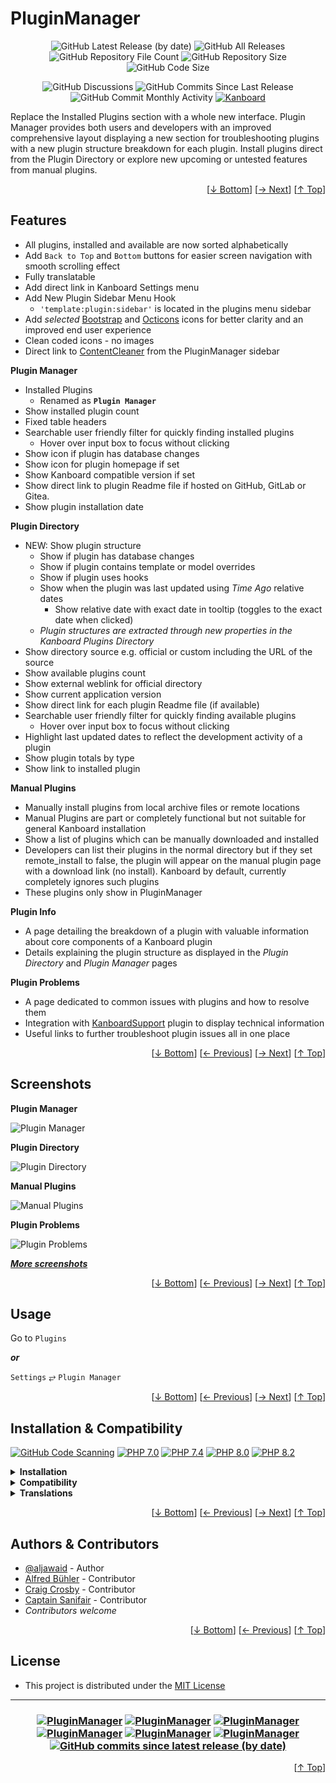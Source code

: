 <h1 name="readme-top">PluginManager</h1>
<p align="center">
    <img src="https://img.shields.io/github/v/release/aljawaid/PluginManager?style=for-the-badge&color=brightgreen" alt="GitHub Latest Release (by date)" title="GitHub Latest Release (by date)">
    <img src="https://img.shields.io/github/downloads/aljawaid/PluginManager/total?style=for-the-badge&color=orange" alt="GitHub All Releases" title="GitHub All Downloads">
    <img src="https://img.shields.io/github/directory-file-count/aljawaid/PluginManager?style=for-the-badge&color=orange" alt="GitHub Repository File Count" title="GitHub Repository File Count">
    <img src="https://img.shields.io/github/repo-size/aljawaid/PluginManager?style=for-the-badge&color=orange" alt="GitHub Repository Size" title="GitHub Repository Size">
    <img src="https://img.shields.io/github/languages/code-size/aljawaid/PluginManager?style=for-the-badge&color=orange" alt="GitHub Code Size" title="GitHub Code Size">
</p>
<p align="center">
    <img src="https://img.shields.io/github/discussions/aljawaid/PluginManager?style=for-the-badge&color=blue" alt="GitHub Discussions" title="GitHub Discussions">
    <img src="https://img.shields.io/github/commits-since/aljawaid/PluginManager/latest?include_prereleases&style=for-the-badge&color=blue" alt="GitHub Commits Since Last Release" title="GitHub Commits Since Last Release">
    <img src="https://img.shields.io/github/commit-activity/m/aljawaid/PluginManager?style=for-the-badge&color=blue" alt="GitHub Commit Monthly Activity" title="GitHub Commit Monthly Activity">
    <a href="https://github.com/kanboard/kanboard" title="Kanboard - Kanban Project Management Software"><img src="https://img.shields.io/badge/Plugin%20for-kanboard-D40000?style=for-the-badge" alt="Kanboard"></a>
</p>

Replace the Installed Plugins section with a whole new interface. Plugin Manager provides both users and developers with an improved comprehensive layout displaying a new section for troubleshooting plugins with a new plugin structure breakdown for each plugin. Install plugins direct from the Plugin Directory or explore new upcoming or untested features from manual plugins.

<p align="right">[<a href="#readme-bottom">&#8595; Bottom</a>] [<a href="#screenshots">&#8594; Next</a>] [<a href="#readme-top">&#8593; Top</a>]</p>

## Features

- All plugins, installed and available are now sorted alphabetically
- Add `Back to Top` and `Bottom` buttons for easier screen navigation with smooth scrolling effect
- Fully translatable
- Add direct link in Kanboard Settings menu
- Add New Plugin Sidebar Menu Hook
  - `'template:plugin:sidebar'` is located in the plugins menu sidebar
- Add _selected_ [Bootstrap](https://icons.getbootstrap.com) and [Octicons](https://primer.style/octicons/) icons for better clarity and an improved end user experience
- Clean coded icons - no images
- Direct link to [ContentCleaner](https://github.com/aljawaid/ContentCleaner) from the PluginManager sidebar


**Plugin Manager**
- Installed Plugins
  - Renamed as **`Plugin Manager`**
- Show installed plugin count
- Fixed table headers
- Searchable user friendly filter for quickly finding installed plugins
  - Hover over input box to focus without clicking
- Show icon if plugin has database changes
- Show icon for plugin homepage if set
- Show Kanboard compatible version if set
- Show direct link to plugin Readme file if hosted on GitHub, GitLab or Gitea.
- Show plugin installation date

**Plugin Directory**
- NEW: Show plugin structure
  - Show if plugin has database changes
  - Show if plugin contains template or model overrides
  - Show if plugin uses hooks
  - Show when the plugin was last updated using _Time Ago_ relative dates
    - Show relative date with exact date in tooltip (toggles to the exact date when clicked)
  - _Plugin structures are extracted through new properties in the Kanboard Plugins Directory_
- Show directory source e.g. official or custom including the URL of the source
- Show available plugins count
- Show external weblink for official directory
- Show current application version
- Show direct link for each plugin Readme file (if available)
- Searchable user friendly filter for quickly finding available plugins
    - Hover over input box to focus without clicking
- Highlight last updated dates to reflect the development activity of a plugin
- Show plugin totals by type
- Show link to installed plugin

**Manual Plugins**
- Manually install plugins from local archive files or remote locations
- Manual Plugins are part or completely functional but not suitable for general Kanboard installation
- Show a list of plugins which can be manually downloaded and installed
- Developers can list their plugins in the normal directory but if they set remote_install to false, the plugin will appear on the manual plugin page with a download link (no install). Kanboard by default, currently completely ignores such plugins
- These plugins only show in PluginManager

**Plugin Info**
- A page detailing the breakdown of a plugin with valuable information about core components of a Kanboard plugin
- Details explaining the plugin structure as displayed in the _Plugin Directory_ and _Plugin Manager_ pages

**Plugin Problems**
- A page dedicated to common issues with plugins and how to resolve them
- Integration with [KanboardSupport](https://github.com/aljawaid/KanboardSupport) plugin to display technical information
- Useful links to further troubleshoot plugin issues all in one place

<p align="right">[<a href="#readme-bottom">&#8595; Bottom</a>] [<a href="#features">&#8592; Previous</a>] [<a href="#usage">&#8594; Next</a>] [<a href="#readme-top">&#8593; Top</a>]</p>

## Screenshots

**Plugin Manager**

![Plugin Manager](../master/Screenshots/screenshot-plugin-manager-main.png "View more screenshots of this plugin using the link below")

**Plugin Directory**

![Plugin Directory](../master/Screenshots/screenshot-plugin-directory-main.png "View more screenshots of this plugin using the link below")

**Manual Plugins**

![Manual Plugins](../master/Screenshots/screenshot-manual-plugins.png "View more screenshots of this plugin using the link below")

**Plugin Problems**

![Plugin Problems](../master/Screenshots/screenshot-plugin-problems.png "View more screenshots of this plugin using the link below")


**_[More screenshots](../master/screenshots.md)_**

<p align="right">[<a href="#readme-bottom">&#8595; Bottom</a>] [<a href="#features">&#8592; Previous</a>] [<a href="#installation--compatibility">&#8594; Next</a>] [<a href="#readme-top">&#8593; Top</a>]</p>

## Usage

Go to `Plugins`

**_or_**

`Settings` &#10562; `Plugin Manager`

<p align="right">[<a href="#readme-bottom">&#8595; Bottom</a>] [<a href="#screenshots">&#8592; Previous</a>] [<a href="#authors--contributors">&#8594; Next</a>] [<a href="#readme-top">&#8593; Top</a>]</p>

## Installation & Compatibility

[![GitHub Code Scanning](https://github.com/aljawaid/PluginManager/workflows/Code%20Scanning/badge.svg)](https://github.com/aljawaid/PluginManager/actions/workflows/linter.yml) [![PHP 7.0 ](https://github.com/aljawaid/PluginManager/actions/workflows/php-compatibility-7.0.yaml/badge.svg?branch=master&event=push)](https://github.com/aljawaid/PluginManager/actions/workflows/php-compatibility-7.0.yaml) [![PHP 7.4 ](https://github.com/aljawaid/PluginManager/actions/workflows/php-compatibility-7.4.yaml/badge.svg?branch=master&event=push)](https://github.com/aljawaid/PluginManager/actions/workflows/php-compatibility-7.4.yaml) [![PHP 8.0 ](https://github.com/aljawaid/PluginManager/actions/workflows/php-compatibility-8.0.yaml/badge.svg?branch=master&event=push)](https://github.com/aljawaid/PluginManager/actions/workflows/php-compatibility-8.0.yaml) [![PHP 8.2 ](https://github.com/aljawaid/PluginManager/actions/workflows/php-compatibility-8.2.yaml/badge.svg?branch=master&event=push)](https://github.com/aljawaid/PluginManager/actions/workflows/php-compatibility-8.2.yaml)

<details>
    <summary><strong>Installation</strong></summary>

- Install via the **[Kanboard](https://github.com/kanboard/kanboard "Kanboard - Kanban Project Management Software") Plugin Directory** or see [INSTALL.md](../master/INSTALL.md)
- Read the full [**Changelog**](../master/changelog.md "See changes") to see the latest updates

</details>
<details>
    <summary><strong>Compatibility</strong></summary>

- Requires [Kanboard](https://github.com/kanboard/kanboard "Kanboard - Kanban Project Management Software") ≥`1.2.20`
- **Other Plugins & Action Plugins**
  - _No known issues_
  - Compatible with [KanboardSupport](https://github.com/aljawaid/KanboardSupport), [Glancer](https://github.com/aljawaid/Glancer), [ContentCleaner](https://github.com/aljawaid/ContentCleaner)
  - Other plugins can use the `'template:plugin:sidebar'` hook after installing PluginManager
- **Core Files & Templates**
  - `03` Template override
  - _No database changes_

</details>
<details>
    <summary><strong>Translations</strong></summary>

- English (UK)
- _Starter template available_

</details>

<p align="right">[<a href="#readme-bottom">&#8595; Bottom</a>] [<a href="#usage">&#8592; Previous</a>] [<a href="#license">&#8594; Next</a>] [<a href="#readme-top">&#8593; Top</a>]</p>

## Authors & Contributors

- [@aljawaid](https://github.com/aljawaid) - Author
- [Alfred Bühler](https://github.com/alfredbuehler) - Contributor
- [Craig Crosby](https://github.com/creecros) - Contributor
- [Captain Sanifair](https://github.com/cptsanifair) - Contributor
- _Contributors welcome_

<p align="right">[<a href="#readme-bottom">&#8595; Bottom</a>] [<a href="#installation--compatibility">&#8592; Previous</a>] [<a href="#readme-top">&#8593; Top</a>]</p>

## License

- This project is distributed under the [MIT License](../master/LICENSE "Read The MIT license")

---

<h3 align="center">
    <a href="https://github.com/aljawaid/PluginManager/stargazers" title="View Stargazers"><img src="https://img.shields.io/github/stars/aljawaid/PluginManager?logo=github&style=flat-square" alt="PluginManager"></a>
    <a href="https://github.com/aljawaid/PluginManager/forks" title="See Forks"><img src="https://img.shields.io/github/forks/aljawaid/PluginManager?logo=github&style=flat-square" alt="PluginManager"></a>
    <a href="https://github.com/aljawaid/PluginManager/blob/master/LICENSE" title="Read License"><img src="https://img.shields.io/github/license/aljawaid/PluginManager?style=flat-square" alt="PluginManager"></a>
    <a href="https://github.com/aljawaid/PluginManager/issues" title="Open Issues"><img src="https://img.shields.io/github/issues-raw/aljawaid/PluginManager?style=flat-square" alt="PluginManager"></a>
    <a href="https://github.com/aljawaid/PluginManager/issues?q=is%3Aissue+is%3Aclosed" title="Closed Issues"><img src="https://img.shields.io/github/issues-closed/aljawaid/PluginManager?style=flat-square" alt="PluginManager"></a>
    <a href="https://github.com/aljawaid/PluginManager/discussions" title="Read Discussions"><img src="https://img.shields.io/github/discussions/aljawaid/PluginManager?style=flat-square" alt="PluginManager"></a>
    <a href="https://github.com/aljawaid/PluginManager/compare/" title="Latest Commites"><img alt="GitHub commits since latest release (by date)" src="https://img.shields.io/github/commits-since/aljawaid/PluginManager/latest?style=flat-square"></a>
</h3>
<a name="readme-bottom"></a>
<p align="right">[<a href="#readme-top">&#8593; Top</a>]</p>
